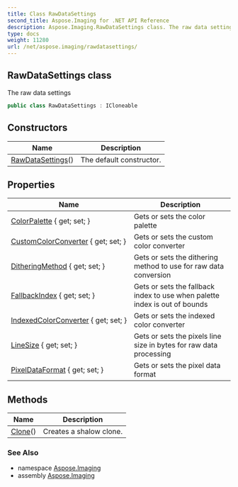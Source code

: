 ```yaml
---
title: Class RawDataSettings
second_title: Aspose.Imaging for .NET API Reference
description: Aspose.Imaging.RawDataSettings class. The raw data settings
type: docs
weight: 11280
url: /net/aspose.imaging/rawdatasettings/
---
```

## RawDataSettings class

The raw data settings

```csharp
public class RawDataSettings : ICloneable
```

## Constructors

| Name | Description |
| --- | --- |
| [RawDataSettings](rawdatasettings/)() | The default constructor. |

## Properties

| Name | Description |
| --- | --- |
| [ColorPalette](../../aspose.imaging/rawdatasettings/colorpalette/) { get; set; } | Gets or sets the color palette |
| [CustomColorConverter](../../aspose.imaging/rawdatasettings/customcolorconverter/) { get; set; } | Gets or sets the custom color converter |
| [DitheringMethod](../../aspose.imaging/rawdatasettings/ditheringmethod/) { get; set; } | Gets or sets the dithering method to use for raw data conversion |
| [FallbackIndex](../../aspose.imaging/rawdatasettings/fallbackindex/) { get; set; } | Gets or sets the fallback index to use when palette index is out of bounds |
| [IndexedColorConverter](../../aspose.imaging/rawdatasettings/indexedcolorconverter/) { get; set; } | Gets or sets the indexed color converter |
| [LineSize](../../aspose.imaging/rawdatasettings/linesize/) { get; set; } | Gets or sets the pixels line size in bytes for raw data processing |
| [PixelDataFormat](../../aspose.imaging/rawdatasettings/pixeldataformat/) { get; set; } | Gets or sets the pixel data format |

## Methods

| Name | Description |
| --- | --- |
| [Clone](../../aspose.imaging/rawdatasettings/clone/)() | Creates a shalow clone. |

### See Also

* namespace [Aspose.Imaging](../../aspose.imaging/)
* assembly [Aspose.Imaging](../../)


